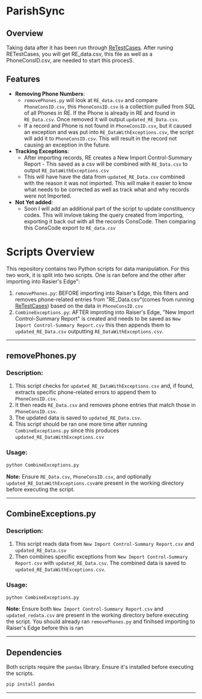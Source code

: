 
# ParishSync

## Overview

Taking data after it has been run through [ReTestCases](https://github.com/brycehazen/PythonETLThings/tree/main/ReTestCases). After runing RETestCases, you will get RE_data.csv, this file as well as a PhoneConsID.csv, are needed to start this procesS. 

## Features
- **Removing Phone Numbers**: 
  - `removePhones.py` will look at `RE_data.csv` and compare `PhoneConsID.csv`, this `PhoneConsID.csv` is a collection pulled from SQL of all Phones in RE. If the Phone is already in RE and found in `RE_Data.csv`. Once removed it will output `updated_RE_Data.csv`.
  - If a record and Phone is not found in `PhoneConsID.csv`, but it caused an exception and was put into `RE_DataWithExceptions.csv`, the script will add it to `PhoneConsID.csv`. This will result in the record not causing an exception in the future.
- **Tracking Exceptions**: 
  - After importing records, RE creates a New Import Control-Summary Report - This saved as a csv will be combined with `RE_Data.csv` to output `RE_DataWithExceptions.csv`
  - This will have have the data from `updated_RE_Data.csv` combined with the reason it was not imported. This will make it easier to know what needs to be corrected as well as track what and why records were not Imported.
- **Not Yet added**:
  - Soon I will add an additional part of the script to update constituency codes. This will invlove taking the query created from importing, exporting it back out with all the records ConsCode. Then comparing this ConsCode export to `RE_data.csv`

# Scripts Overview
This repository contains two Python scripts for data manipulation. For this two work, it is split into two scripts. One is ran before and the other after importing into Rasier's Edge":
1. `removePhones.py`: BEFORE importing into Raiser's Edge, this filters and removes phone-related entries from "RE_Data.csv"(comes from running [ReTestCases](https://github.com/brycehazen/PythonETLThings/tree/main/ReTestCases)) based on the data in `PhoneConsID.csv` 
2. `CombineExceptions.py`: AFTER improting into Raiser's Edge, "New Import Control-Summary Report" is created and needs to be saved as `New Import Control-Summary Report.csv` this then appends them to `updated_RE_Data.csv` outputting `RE_DataWithExceptions.csv`.

---

## removePhones.py

### Description:
1. This script checks for `updated_RE_DataWithExceptions.csv` and, if found, extracts specific phone-related errors to append them to `PhoneConsID.csv`.
2. It then reads `RE_Data.csv` and removes phone entries that match those in `PhoneConsID.csv`.
3. The updated data is saved to `updated_RE_Data.csv`.
4. This script should be ran one more time after running `CombineExceptions.py` since this produces `updated_RE_DataWithExceptions.csv`

### Usage:
```bash
python CombineExceptions.py
```
**Note:** Ensure `RE_Data.csv`, `PhoneConsID.csv`, and optionally `updated_RE_DataWithExceptions.csv`are present in the working directory before executing the script.

---

## CombineExceptions.py

### Description:
1. This script reads data from `New Import Control-Summary Report.csv` and `updated_RE_Data.csv`
2. Then combines specific exceptions from `New Import Control-Summary Report.csv` with  `updated_RE_Data.csv`. The combined data is saved to `updated_RE_DataWithExceptions.csv`.

### Usage:
```bash
python CombineExceptions.py
```
**Note:** Ensure both `New Import Control-Summary Report.csv` and `updated_redata.csv` are present in the working directory before executing the script. You should already ran `removePhones.py` and finihsed importing to Raiser's Edge before this is ran

---



## Dependencies

Both scripts require the `pandas` library. Ensure it's installed before executing the scripts.

```bash
pip install pandas
```

---
